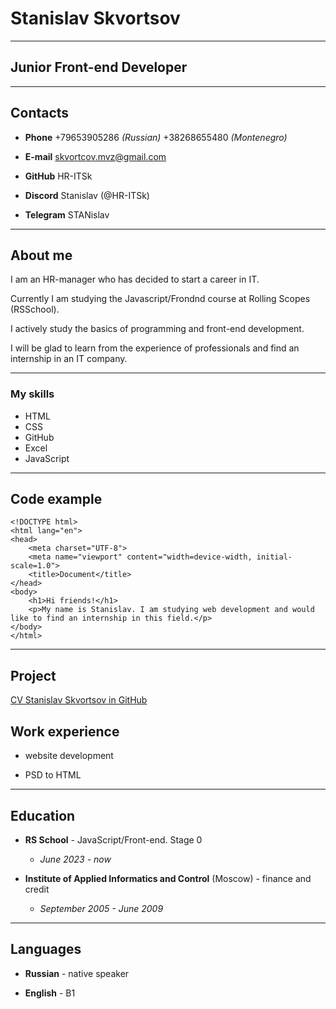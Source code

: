 # Stanislav Skvortsov

***

## Junior Front-end Developer

***

## Contacts

- **Phone** +79653905286 *(Russian)* +38268655480 *(Montenegro)*

- **E-mail** skvortcov.mvz@gmail.com

- **GitHub** HR-ITSk

- **Discord** Stanislav (@HR-ITSk)

- **Telegram** STANislav


***

## About me 

I am an HR-manager who has decided to start a career in IT.

 Currently I am  studying the Javascript/Frondnd course at Rolling Scopes (RSSchool). 

 I actively study the basics of programming and front-end development. 
 
 I will be glad to learn from the experience of professionals and find an internship in an IT company.

***

### My skills

- HTML
- CSS
- GitHub
- Excel
- JavaScript

***

## Code example

```
<!DOCTYPE html>
<html lang="en">
<head>
    <meta charset="UTF-8">
    <meta name="viewport" content="width=device-width, initial-scale=1.0">
    <title>Document</title>
</head>
<body>
    <h1>Hi friends!</h1>
    <p>My name is Stanislav. I am studying web development and would like to find an internship in this field.</p>
</body>
</html>
```

***

## Project

[CV Stanislav Skvortsov in GitHub](https://HR-ITSk.github.io/rsschool-cv/CV)

## Work experience

* website development

* PSD to HTML

***

## Education

- **RS School** - JavaScript/Front-end. Stage 0
    - _June 2023 - now_ 

- **Institute of Applied Informatics and Control** (Moscow) - finance and credit 
    - _September 2005 - June 2009_

***

## Languages

- **Russian** - native speaker

- **English** - B1
